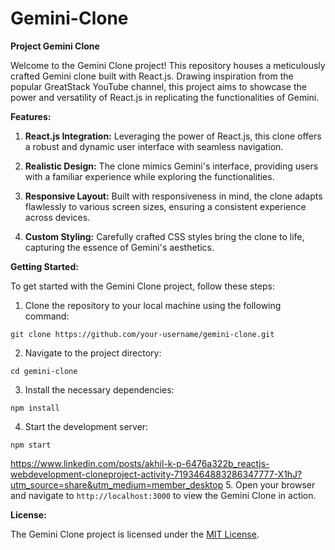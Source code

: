 # Gemini-Clone

**Project Gemini Clone**

Welcome to the Gemini Clone project! This repository houses a meticulously crafted Gemini clone built with React.js. Drawing inspiration from the popular GreatStack YouTube channel, this project aims to showcase the power and versatility of React.js in replicating the functionalities of Gemini.

**Features:**

1. **React.js Integration:** Leveraging the power of React.js, this clone offers a robust and dynamic user interface with seamless navigation.

2. **Realistic Design:** The clone mimics Gemini's interface, providing users with a familiar experience while exploring the functionalities.

3. **Responsive Layout:** Built with responsiveness in mind, the clone adapts flawlessly to various screen sizes, ensuring a consistent experience across devices.

4. **Custom Styling:** Carefully crafted CSS styles bring the clone to life, capturing the essence of Gemini's aesthetics.

**Getting Started:**

To get started with the Gemini Clone project, follow these steps:

1. Clone the repository to your local machine using the following command:

```
git clone https://github.com/your-username/gemini-clone.git
```

2. Navigate to the project directory:

```
cd gemini-clone
```

3. Install the necessary dependencies:

```
npm install
```

4. Start the development server:

```
npm start
```
https://www.linkedin.com/posts/akhil-k-p-6476a322b_reactjs-webdevelopment-cloneproject-activity-7193464883286347777-X1hJ?utm_source=share&utm_medium=member_desktop
5. Open your browser and navigate to `http://localhost:3000` to view the Gemini Clone in action.

**License:**

The Gemini Clone project is licensed under the [MIT License](https://opensource.org/licenses/MIT).
